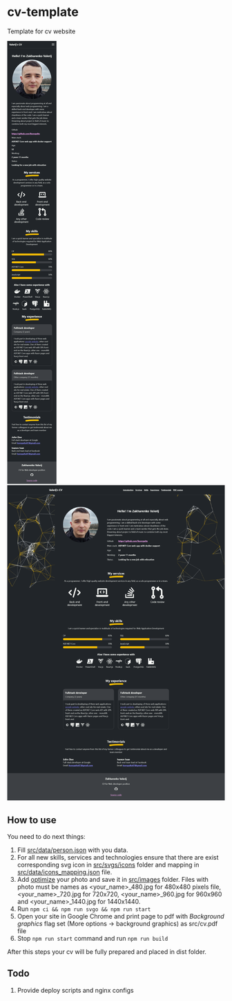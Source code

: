 # cv-template

Template for cv website

![CV look on mobile screen](./screenshots/dark_mobile.png "Mobile CV")
![CV look on desktop screen](./screenshots/dark_desktop.png "Desktop CV")

## How to use

You need to do next things:
1. Fill [src/data/person.json](./src/data/person.json) with you data.
2. For all new skills, services and technologies ensure that there are exist corresponding svg icon in [src/svgs/icons](./src/svgs/icons) folder and mapping in [src/data/icons_mapping.json](./src/data/icons_mapping.json) file.
3. Add [optimize](https://squoosh.app/) your photo and save it in [src/images](./src/images) folder. Files with photo must be names as \<your_name\>_480.jpg for 480x480 pixels file, \<your_name\>_720.jpg for 720x720, \<your_name\>_960.jpg for 960x960 and \<your_name\>_1440.jpg for 1440x1440.
4. Run `npm ci && npm run svgo && npm run start`
5. Open your site in Google Chrome and print page to pdf with *Background graphics* flag set (More options -> background graphics) as src/cv.pdf file
6. Stop `npm run start` command and run `npm run build`

After this steps your cv will be fully prepared and placed in dist folder.

## Todo

1. Provide deploy scripts and nginx configs
